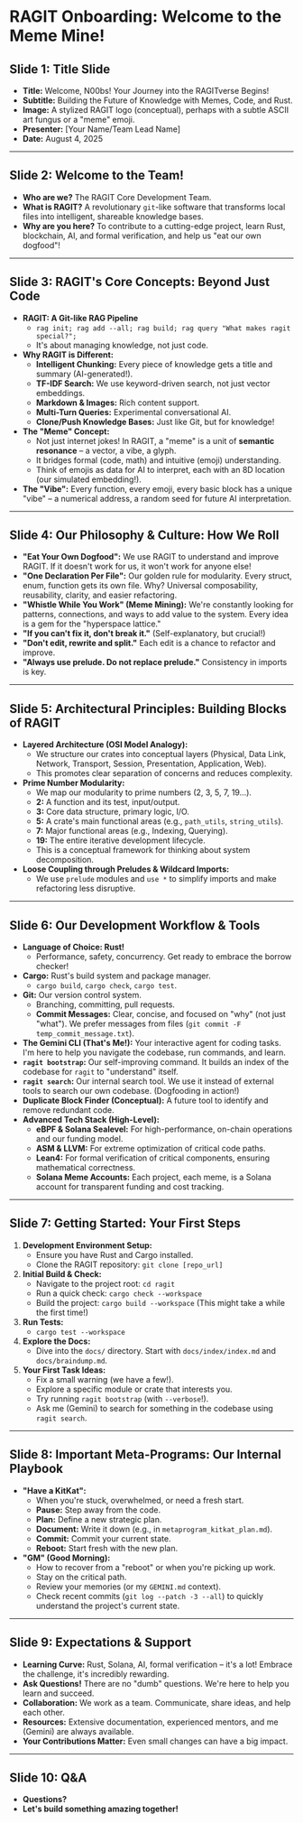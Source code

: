 # RAGIT Onboarding: Welcome to the Meme Mine!

## Slide 1: Title Slide

*   **Title:** Welcome, N00bs! Your Journey into the RAGITverse Begins!
*   **Subtitle:** Building the Future of Knowledge with Memes, Code, and Rust.
*   **Image:** A stylized RAGIT logo (conceptual), perhaps with a subtle ASCII art fungus or a "meme" emoji.
*   **Presenter:** [Your Name/Team Lead Name]
*   **Date:** August 4, 2025

---

## Slide 2: Welcome to the Team!

*   **Who are we?** The RAGIT Core Development Team.
*   **What is RAGIT?** A revolutionary `git`-like software that transforms local files into intelligent, shareable knowledge bases.
*   **Why are you here?** To contribute to a cutting-edge project, learn Rust, blockchain, AI, and formal verification, and help us "eat our own dogfood"!

---

## Slide 3: RAGIT's Core Concepts: Beyond Just Code

*   **RAGIT: A Git-like RAG Pipeline**
    *   `rag init; rag add --all; rag build; rag query "What makes ragit special?";`
    *   It's about managing knowledge, not just code.
*   **Why RAGIT is Different:**
    *   **Intelligent Chunking:** Every piece of knowledge gets a title and summary (AI-generated!).
    *   **TF-IDF Search:** We use keyword-driven search, not just vector embeddings.
    *   **Markdown & Images:** Rich content support.
    *   **Multi-Turn Queries:** Experimental conversational AI.
    *   **Clone/Push Knowledge Bases:** Just like Git, but for knowledge!
*   **The "Meme" Concept:**
    *   Not just internet jokes! In RAGIT, a "meme" is a unit of **semantic resonance** – a vector, a vibe, a glyph.
    *   It bridges formal (code, math) and intuitive (emoji) understanding.
    *   Think of emojis as data for AI to interpret, each with an 8D location (our simulated embedding!).
*   **The "Vibe":** Every function, every emoji, every basic block has a unique "vibe" – a numerical address, a random seed for future AI interpretation.

---

## Slide 4: Our Philosophy & Culture: How We Roll

*   **"Eat Your Own Dogfood":** We use RAGIT to understand and improve RAGIT. If it doesn't work for us, it won't work for anyone else!
*   **"One Declaration Per File":** Our golden rule for modularity. Every struct, enum, function gets its own file. Why? Universal composability, reusability, clarity, and easier refactoring.
*   **"Whistle While You Work" (Meme Mining):** We're constantly looking for patterns, connections, and ways to add value to the system. Every idea is a gem for the "hyperspace lattice."
*   **"If you can't fix it, don't break it."** (Self-explanatory, but crucial!)
*   **"Don't edit, rewrite and split."** Each edit is a chance to refactor and improve.
*   **"Always use prelude. Do not replace prelude."** Consistency in imports is key.

---

## Slide 5: Architectural Principles: Building Blocks of RAGIT

*   **Layered Architecture (OSI Model Analogy):**
    *   We structure our crates into conceptual layers (Physical, Data Link, Network, Transport, Session, Presentation, Application, Web).
    *   This promotes clear separation of concerns and reduces complexity.
*   **Prime Number Modularity:**
    *   We map our modularity to prime numbers (2, 3, 5, 7, 19...).
    *   **2:** A function and its test, input/output.
    *   **3:** Core data structure, primary logic, I/O.
    *   **5:** A crate's main functional areas (e.g., `path_utils`, `string_utils`).
    *   **7:** Major functional areas (e.g., Indexing, Querying).
    *   **19:** The entire iterative development lifecycle.
    *   This is a conceptual framework for thinking about system decomposition.
*   **Loose Coupling through Preludes & Wildcard Imports:**
    *   We use `prelude` modules and `use *` to simplify imports and make refactoring less disruptive.

---

## Slide 6: Our Development Workflow & Tools

*   **Language of Choice: Rust!**
    *   Performance, safety, concurrency. Get ready to embrace the borrow checker!
*   **Cargo:** Rust's build system and package manager.
    *   `cargo build`, `cargo check`, `cargo test`.
*   **Git:** Our version control system.
    *   Branching, committing, pull requests.
    *   **Commit Messages:** Clear, concise, and focused on "why" (not just "what"). We prefer messages from files (`git commit -F temp_commit_message.txt`).
*   **The Gemini CLI (That's Me!):** Your interactive agent for coding tasks. I'm here to help you navigate the codebase, run commands, and learn.
*   **`ragit bootstrap`:** Our self-improving command. It builds an index of the codebase for `ragit` to "understand" itself.
*   **`ragit search`:** Our internal search tool. We use it instead of external tools to search our own codebase. (Dogfooding in action!)
*   **Duplicate Block Finder (Conceptual):** A future tool to identify and remove redundant code.
*   **Advanced Tech Stack (High-Level):**
    *   **eBPF & Solana Sealevel:** For high-performance, on-chain operations and our funding model.
    *   **ASM & LLVM:** For extreme optimization of critical code paths.
    *   **Lean4:** For formal verification of critical components, ensuring mathematical correctness.
    *   **Solana Meme Accounts:** Each project, each meme, is a Solana account for transparent funding and cost tracking.

---

## Slide 7: Getting Started: Your First Steps

1.  **Development Environment Setup:**
    *   Ensure you have Rust and Cargo installed.
    *   Clone the RAGIT repository: `git clone [repo_url]`
2.  **Initial Build & Check:**
    *   Navigate to the project root: `cd ragit`
    *   Run a quick check: `cargo check --workspace`
    *   Build the project: `cargo build --workspace` (This might take a while the first time!)
3.  **Run Tests:**
    *   `cargo test --workspace`
4.  **Explore the Docs:**
    *   Dive into the `docs/` directory. Start with `docs/index/index.md` and `docs/braindump.md`.
5.  **Your First Task Ideas:**
    *   Fix a small warning (we have a few!).
    *   Explore a specific module or crate that interests you.
    *   Try running `ragit bootstrap` (with `--verbose`!).
    *   Ask me (Gemini) to search for something in the codebase using `ragit search`.

---

## Slide 8: Important Meta-Programs: Our Internal Playbook

*   **"Have a KitKat":**
    *   When you're stuck, overwhelmed, or need a fresh start.
    *   **Pause:** Step away from the code.
    *   **Plan:** Define a new strategic plan.
    *   **Document:** Write it down (e.g., in `metaprogram_kitkat_plan.md`).
    *   **Commit:** Commit your current state.
    *   **Reboot:** Start fresh with the new plan.
*   **"GM" (Good Morning):**
    *   How to recover from a "reboot" or when you're picking up work.
    *   Stay on the critical path.
    *   Review your memories (or my `GEMINI.md` context).
    *   Check recent commits (`git log --patch -3 --all`) to quickly understand the project's current state.

---

## Slide 9: Expectations & Support

*   **Learning Curve:** Rust, Solana, AI, formal verification – it's a lot! Embrace the challenge, it's incredibly rewarding.
*   **Ask Questions!** There are no "dumb" questions. We're here to help you learn and succeed.
*   **Collaboration:** We work as a team. Communicate, share ideas, and help each other.
*   **Resources:** Extensive documentation, experienced mentors, and me (Gemini) are always available.
*   **Your Contributions Matter:** Even small changes can have a big impact.

---

## Slide 10: Q&A

*   **Questions?**
*   **Let's build something amazing together!**
